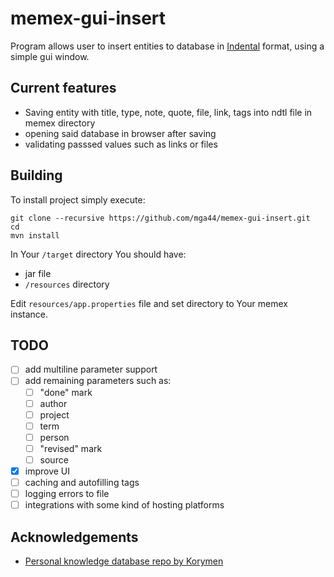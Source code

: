 # memex-gui-insert

Program allows user to insert entities to database in [Indental](https://wiki.xxiivv.com/site/indental.html) format, using a simple gui window. 

## Current features

- Saving entity with title, type, note, quote, file, link, tags into ndtl file in memex directory
- opening said database in browser after saving
- validating passsed values such as links or files

## Building
To install project simply execute:
```
git clone --recursive https://github.com/mga44/memex-gui-insert.git
cd 
mvn install
```
In Your `/target` directory You should have:
* jar file
* `/resources` directory

Edit `resources/app.properties` file and set directory to Your memex instance.

## TODO
- [ ] add multiline parameter support
- [ ] add remaining parameters such as:
  - [ ] "done" mark
  - [ ] author
  - [ ] project
  - [ ] term
  - [ ] person
  - [ ] "revised" mark
  - [ ] source
- [x] improve UI
- [ ] caching and autofilling tags
- [ ] logging errors to file
- [ ] integrations with some kind of hosting platforms

## Acknowledgements

* [Personal knowledge database repo by Korymen](https://github.com/kormyen/memex)
